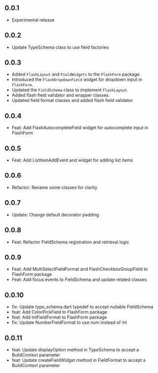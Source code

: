 ## 0.0.1
* Experimental release

## 0.0.2
* Update TypeSchema class to use field factories

## 0.0.3
* Added `FlashLayout` and `FieldWidgets` to the `FlashForm` package.
* Introduced the `FlashDropdownField` widget for dropdown input in `FlashForm`.
* Updated the `FieldSchema` class to implement `FlashLayout`.
* Added flash field validator and wrapper classes.
* Updated field format classes and added flash field validator.

## 0.0.4
* Feat: Add FlashAutocompleteField widget for autocomplete input in FlashForm

## 0.0.5
* Feat: Add ListItemAddEvent and widget for adding list items

## 0.0.6
* Refactor: Rename some classes for clarity

## 0.0.7
* Update: Change default decorator padding

## 0.0.8
* Feat: Refactor FieldSchema registration and retrieval logic

## 0.0.9
* Feat: Add MultiSelectFieldFormat and FlashCheckboxGroupField to FlashForm package
* Feat: Add focus events to FieldSchema and update related classes

## 0.0.10
* fix: Update type_schema.dart typedef to accept nullable FieldSchema
* feat: Add ColorPickField to FlashForm package
* feat: Add IntFieldFormat to FlashForm package
* fix: Update NumberFieldFormat to use num instead of int

## 0.0.11
* feat: Update displayOption method in TypeSchema to accept a BuildContext parameter
* feat: Update createFieldWidget method in FieldFormat to accept a BuildContext parameter